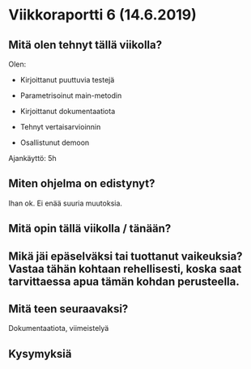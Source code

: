 
# Viikkoraportti 6 (14.6.2019)

## Mitä olen tehnyt tällä viikolla?

Olen:
* Kirjoittanut puuttuvia testejä
* Parametrisoinut main-metodin

* Kirjoittanut dokumentaatiota
* Tehnyt vertaisarvioinnin
* Osallistunut demoon

Ajankäyttö: 5h

## Miten ohjelma on edistynyt?

Ihan ok. Ei enää suuria muutoksia. 

## Mitä opin tällä viikolla / tänään?

## Mikä jäi epäselväksi tai tuottanut vaikeuksia? Vastaa tähän kohtaan rehellisesti, koska saat tarvittaessa apua tämän kohdan perusteella.

## Mitä teen seuraavaksi?

Dokumentaatiota, viimeistelyä
## Kysymyksiä



